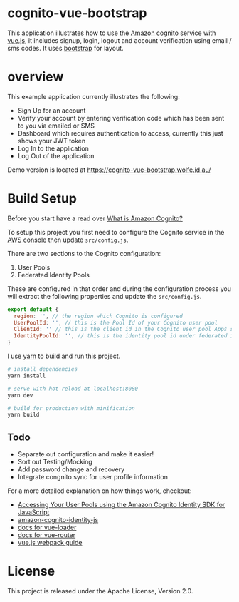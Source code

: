 # cognito-vue-bootstrap

This application illustrates how to use the [Amazon cognito](https://aws.amazon.com/cognito/) service with [vue.js](https://vuejs.org/), it includes signup, login, logout and account verification using email / sms codes. It uses [bootstrap](http://getbootstrap.com/) for layout.

# overview

This example application currently illustrates the following:

* Sign Up for an account
* Verify your account by entering verification code which has been sent to you via emailed or SMS
* Dashboard which requires authentication to access, currently this just shows your JWT token
* Log In to the application
* Log Out of the application

Demo version is located at https://cognito-vue-bootstrap.wolfe.id.au/

# Build Setup

Before you start have a read over [What is Amazon Cognito?](http://docs.aws.amazon.com/cognito/latest/developerguide/what-is-amazon-cognito.html)

To setup this project you first need to configure the Cognito service in the [AWS console](https://console.aws.amazon.com/cognito/users) then update `src/config.js`.

There are two sections to the Cognito configuration:

1. User Pools
2. Federated Identity Pools

These are configured in that order and during the configuration process you will extract the following properties and update the `src/config.js`.

```javascript
export default {
  region: '', // the region which Cognito is configured
  UserPoolId: '', // this is the Pool Id of your Cognito user pool
  ClientId: '' // this is the client id in the Cognito user pool Apps section
  IdentityPoolId: '', // this is the identity pool id under federated identities
}
```

I use [yarn](https://yarnpkg.com/) to build and run this project.

``` bash
# install dependencies
yarn install

# serve with hot reload at localhost:8080
yarn dev

# build for production with minification
yarn build
```

## Todo

* Separate out configuration and make it easier!
* Sort out Testing/Mocking
* Add password change and recovery
* Integrate congnito sync for user profile information

For a more detailed explanation on how things work, checkout:

* [Accessing Your User Pools using the Amazon Cognito Identity SDK for JavaScript](https://aws.amazon.com/blogs/mobile/accessing-your-user-pools-using-the-amazon-cognito-identity-sdk-for-javascript/)
* [amazon-cognito-identity-js](https://github.com/aws/amazon-cognito-identity-js)
* [docs for vue-loader](http://vuejs.github.io/vue-loader)
* [docs for vue-router](http://router.vuejs.org/en/)
* [vue.js webpack guide](http://vuejs-templates.github.io/webpack/)

# License

This project is released under the Apache License, Version 2.0.
